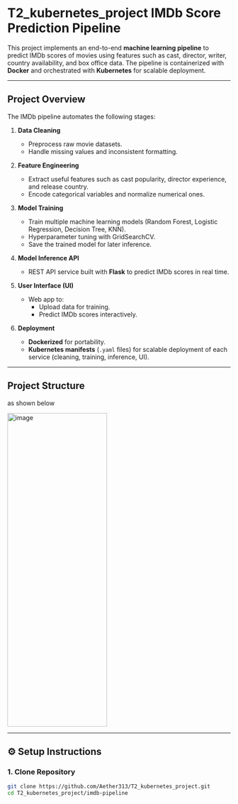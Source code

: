 # T2_kubernetes_project IMDb Score Prediction Pipeline 

This project implements an end-to-end **machine learning pipeline** to predict IMDb scores of movies using features such as cast, director, writer, country availability, and box office data. The pipeline is containerized with **Docker** and orchestrated with **Kubernetes** for scalable deployment.

---

##  Project Overview

The IMDb pipeline automates the following stages:

1. **Data Cleaning**  
   - Preprocess raw movie datasets.  
   - Handle missing values and inconsistent formatting.  

2. **Feature Engineering**  
   - Extract useful features such as cast popularity, director experience, and release country.  
   - Encode categorical variables and normalize numerical ones.  

3. **Model Training**  
   - Train multiple machine learning models (Random Forest, Logistic Regression, Decision Tree, KNN).  
   - Hyperparameter tuning with GridSearchCV.  
   - Save the trained model for later inference.  

4. **Model Inference API**  
   - REST API service built with **Flask** to predict IMDb scores in real time.  

5. **User Interface (UI)**  
   - Web app to:  
     - Upload data for training.  
     - Predict IMDb scores interactively.  

6. **Deployment**  
   - **Dockerized** for portability.  
   - **Kubernetes manifests** (`.yaml` files) for scalable deployment of each service (cleaning, training, inference, UI).  

---

##  Project Structure
as shown below

<img width="225" height="707" alt="image" src="https://github.com/user-attachments/assets/5bf72256-9af5-4c0d-ad08-0dae9592b670" />

---

## ⚙️ Setup Instructions

### 1. Clone Repository
```bash
git clone https://github.com/Aether313/T2_kubernetes_project.git
cd T2_kubernetes_project/imdb-pipeline


